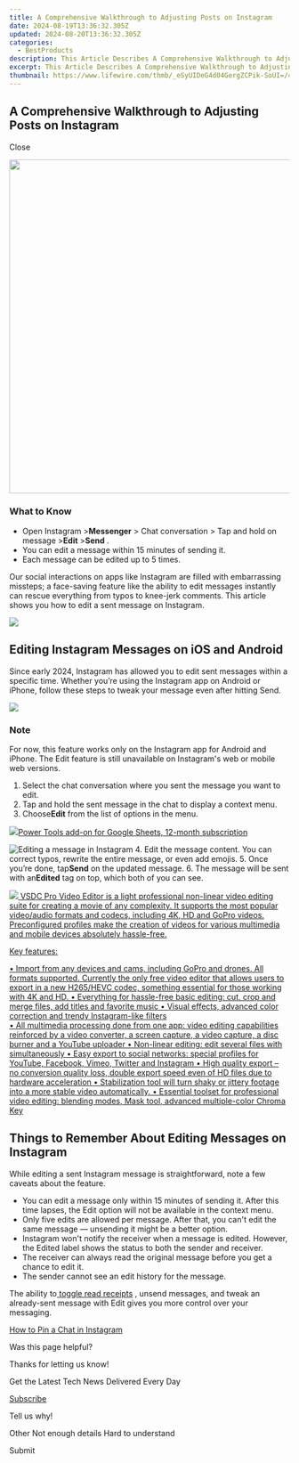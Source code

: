```yaml
---
title: A Comprehensive Walkthrough to Adjusting Posts on Instagram
date: 2024-08-19T13:36:32.305Z
updated: 2024-08-20T13:36:32.305Z
categories:
  - BestProducts
description: This Article Describes A Comprehensive Walkthrough to Adjusting Posts on Instagram
excerpt: This Article Describes A Comprehensive Walkthrough to Adjusting Posts on Instagram
thumbnail: https://www.lifewire.com/thmb/_eSyUIDeG4d04GergZCPik-SoUI=/400x300/filters:no_upscale():max_bytes(150000):strip_icc():format(webp)/Phonewithinstagram-6c34b2d8e92d4067ba96a232ac2cd966.jpg
---
```


## A Comprehensive Walkthrough to Adjusting Posts on Instagram

Close 

<!-- affiliate ads begin -->
<a href="https://appsumo.8odi.net/c/5597632/2082526/7443" target="_top" id="2082526"><img src="//a.impactradius-go.com/display-ad/7443-2082526" border="0" alt="" width="1200" height="600"/></a><img height="0" width="0" src="https://appsumo.8odi.net/i/5597632/2082526/7443" style="position:absolute;visibility:hidden;" border="0" />
<!-- affiliate ads end -->
###  What to Know

* Open Instagram >**Messenger** \> Chat conversation > Tap and hold on message >**Edit** \>**Send** .
* You can edit a message within 15 minutes of sending it.
* Each message can be edited up to 5 times.

 Our social interactions on apps like Instagram are filled with embarrassing missteps; a face-saving feature like the ability to edit messages instantly can rescue everything from typos to knee-jerk comments. This article shows you how to edit a sent message on Instagram.

<!-- affiliate ads begin -->
<a href="https://secure.2checkout.com/order/checkout.php?PRODS=4621764&QTY=1&AFFILIATE=108875&CART=1"><img src="https://www.x-mirage.com/x-mirage/img/page-home.jpg" border="0"></a>
<!-- affiliate ads end -->
##  Editing Instagram Messages on iOS and Android 

 Since early 2024, Instagram has allowed you to edit sent messages within a specific time. Whether you’re using the Instagram app on Android or iPhone, follow these steps to tweak your message even after hitting Send.

<!-- affiliate ads begin -->
<a href="https://shop.mondly.com/affiliate.php?ACCOUNT=ATISTUDI&AFFILIATE=108875&PATH=https%3A%2F%2Fwww.mondly.com%3FAFFILIATE%3D108875%26RESOURCE%3D%2BBusiness%2B970x90%2B"><img src="https://secure.avangate.com/images/merchant/69c418c33ec2e1a4267fa9bb77fa1428/business-970x90.gif" border="0"></a>
<!-- affiliate ads end -->
###  Note

 For now, this feature works only on the Instagram app for Android and iPhone. The Edit feature is still unavailable on Instagram's web or mobile web versions.

1. Select the chat conversation where you sent the message you want to edit.
2. Tap and hold the sent message in the chat to display a context menu.
3. Choose**Edit** from the list of options in the menu.  
<!-- affiliate ads begin -->
<a href="https://secure.2checkout.com/order/checkout.php?PRODS=4721564&QTY=1&AFFILIATE=108875&CART=1"><img src="https://secure.avangate.com/images/merchant/c14a8df1e1b4d5297e9cb30cb34d5a00/products/copy_power-tools-48.png" border="0">Power Tools add-on for Google Sheets, 12-month subscription</a>
<!-- affiliate ads end -->
![Editing a message in Instagram](https://www.lifewire.com/thmb/geTqljspIrxlubEhweSGZ_P6S7Y=/1500x0/filters:no_upscale():max_bytes(150000):strip_icc():format(webp)/Edit-Messages-Instagram-01-2b935e0941b54612a84cd400a6758450.jpg)
4. Edit the message content. You can correct typos, rewrite the entire message, or even add emojis.
5. Once you’re done, tap**Send** on the updated message.
6. The message will be sent with an**Edited** tag on top, which both of you can see.

<!-- affiliate ads begin -->
<a href="https://secure.2checkout.com/order/checkout.php?PRODS=4693127&QTY=1&AFFILIATE=108875&CART=1"><img src="https://www.videosoftdev.com/images/video_editor/screenshots/1.jpg" border="0">
VSDC Pro Video Editor is a light professional non-linear video editing suite for creating a movie of any complexity. It supports the most popular video/audio formats and codecs, including 4K, HD and GoPro videos. Preconfigured profiles make the creation of videos for various multimedia and mobile devices absolutely hassle-free.

Key features:

•	Import from any devices and cams, including GoPro and drones. All formats supported. Сurrently the only free video editor that allows users to export in a new H265/HEVC codec, something essential for those working with 4K and HD.
•	Everything for hassle-free basic editing: cut, crop and merge files, add titles and favorite music
•	Visual effects, advanced color correction and trendy Instagram-like filters   
•	All multimedia processing done from one app: video editing capabilities reinforced by  a video converter, a screen capture, a video capture, a disc burner and a YouTube uploader
•	Non-linear editing: edit several files with simultaneously 
•	Easy export to social networks: special profiles for YouTube, Facebook, Vimeo, Twitter and Instagram
•	High quality export – no conversion quality loss, double export speed even of HD files due to hardware acceleration
•	Stabilization tool will turn shaky or jittery footage into a more stable video automatically. 
•	Essential toolset for professional video editing: blending modes, Mask tool, advanced multiple-color Chroma Key  
</a>
<!-- affiliate ads end -->
##  Things to Remember About Editing Messages on Instagram 

 While editing a sent Instagram message is straightforward, note a few caveats about the feature.

* You can edit a message only within 15 minutes of sending it. After this time lapses, the Edit option will not be available in the context menu.
* Only five edits are allowed per message. After that, you can't edit the same message — unsending it might be a better option.
* Instagram won't notify the receiver when a message is edited. However, the Edited label shows the status to both the sender and receiver.
* The receiver can always read the original message before you get a chance to edit it.
* The sender cannot see an edit history for the message.

 The ability to[ toggle read receipts](https://www.lifewire.com/turn-off-read-receipts-on-instagram-5085244) , unsend messages, and tweak an already-sent message with Edit gives you more control over your messaging.

[ How to Pin a Chat in Instagram ](https://www.lifewire.com/pin-instagram-chat-8641665) 

Was this page helpful?

Thanks for letting us know!

 Get the Latest Tech News Delivered Every Day

[ Subscribe ](https://www.lifewire.com/#) 

Tell us why!

 Other  Not enough details  Hard to understand 

 Submit 

<ins class="adsbygoogle"
     style="display:block"
     data-ad-format="autorelaxed"
     data-ad-client="ca-pub-7571918770474297"
     data-ad-slot="1223367746"></ins>



<ins class="adsbygoogle"
     style="display:block"
     data-ad-client="ca-pub-7571918770474297"
     data-ad-slot="8358498916"
     data-ad-format="auto"
     data-full-width-responsive="true"></ins>


